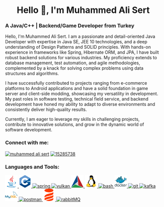 
<h1 align="center">Hello 👋, I'm Muhammed Ali Sert</h1>
<h3>A Java/C++ | Backend/Game Developer from Turkey</h3>
<p>
Hello, I'm Muhammed Ali Sert. I am a passionate and detail-oriented Java Developer with expertise in Java SE, JEE 10 technologies, and a deep understanding of Design Patterns and SOLID principles. With hands-on experience in frameworks like Spring, Hibernate ORM, and JPA, I have built robust backend solutions for various industries. My proficiency extends to database management, test automation, and agile methodologies, complemented by a knack for solving complex problems using data structures and algorithms.

I have successfully contributed to projects ranging from e-commerce platforms to Android applications and have a solid foundation in game server and client-side modding, showcasing my versatility in development. My past roles in software testing, technical field service, and backend development have honed my ability to adapt to diverse environments and consistently deliver high-quality results.

Currently, I am eager to leverage my skills in challenging projects, contribute to innovative solutions, and grow in the dynamic world of software development.
</p>
<h3 align="left">Connect with me:</h3>
<p align="left">
<a href="https://linkedin.com/in/muhammed-ali-sert-55104120b" target="blank"><img align="center" src="https://raw.githubusercontent.com/rahuldkjain/github-profile-readme-generator/master/src/images/icons/Social/linked-in-alt.svg" alt="muhammed ali sert" height="30" width="40" /></a>
<a href="https://stackoverflow.com/users/15285738" target="blank"><img align="center" src="https://raw.githubusercontent.com/rahuldkjain/github-profile-readme-generator/master/src/images/icons/Social/stack-overflow.svg" alt="15285738" height="30" width="40" /></a>
</p>

<h3 align="left">Languages and Tools:</h3>
<p align="left"> 
<a href="https://www.java.com" target="_blank" rel="noreferrer"> 
  <img src="https://raw.githubusercontent.com/devicons/devicon/master/icons/java/java-original.svg" alt="java" width="40" height="40"/> 
</a>
<a href="https://isocpp.org" target="_blank" rel="noreferrer"> 
  <img src="https://raw.githubusercontent.com/devicons/devicon/refs/heads/master/icons/cplusplus/cplusplus-original.svg" alt="c++" width="40" height="40"/> 
</a> 
<a href="https://spring.io/" target="_blank" rel="noreferrer"> 
    <img src="https://www.vectorlogo.zone/logos/springio/springio-icon.svg" alt="spring" width="40" height="40"/> 
</a> 
<a href="https://vulkan.org/" target="_blank" rel="noreferrer"> 
  <img src="https://www.svgrepo.com/show/354529/vulkan.svg" alt="vulkan" width="40" height="40"/> 
</a>
  <!--
  <a href="https://www.ogre3d.org/" target="_blank" rel="noreferrer">
  <img src="https://raw.githubusercontent.com/OGRECave/ogre/refs/heads/master/Other/ogre_header.svg" alt="ogre" width="40" height="40"/>
</a>-->
    <a href="https://cmake.org/" target="_blank" rel="noreferrer">
  <img src="https://raw.githubusercontent.com/devicons/devicon/refs/heads/master/icons/cmake/cmake-original.svg" alt="cmake" width="40" height="40"/>
</a>
<a href="https://www.linux.org/" target="_blank" rel="noreferrer"> 
  <img src="https://raw.githubusercontent.com/devicons/devicon/master/icons/linux/linux-original.svg" alt="linux" width="40" height="40"/> 
</a> 
<a href="https://www.gnu.org/software/bash/" target="_blank" rel="noreferrer"> 
  <img src="https://www.vectorlogo.zone/logos/gnu_bash/gnu_bash-icon.svg" alt="bash" width="40" height="40"/> 
</a> 
<a href="https://www.docker.com/" target="_blank" rel="noreferrer"> 
  <img src="https://raw.githubusercontent.com/devicons/devicon/master/icons/docker/docker-original-wordmark.svg" alt="docker" width="40" height="40"/> 
</a> 
<a href="https://git-scm.com/" target="_blank" rel="noreferrer"> 
  <img src="https://www.vectorlogo.zone/logos/git-scm/git-scm-icon.svg" alt="git" width="40" height="40"/> 
</a> 
<a href="https://kafka.apache.org/" target="_blank" rel="noreferrer"> 
  <img src="https://www.vectorlogo.zone/logos/apache_kafka/apache_kafka-icon.svg" alt="kafka" width="40" height="40"/> 
</a> 
<a href="https://www.mysql.com/" target="_blank" rel="noreferrer"> 
  <img src="https://raw.githubusercontent.com/devicons/devicon/master/icons/mysql/mysql-original-wordmark.svg" alt="mysql" width="40" height="40"/> 
</a> 
<a href="https://postman.com" target="_blank" rel="noreferrer"> 
  <img src="https://www.vectorlogo.zone/logos/getpostman/getpostman-icon.svg" alt="postman" width="40" height="40"/> 
</a> 
<a href="https://www.liquibase.com/" target="_blank" rel="noreferrer"> 
  <img src="https://github.com/devicons/devicon/blob/master/icons/liquibase/liquibase-original.svg" alt="liquibase" width="40" height="40"/> 
</a> 

<a href="https://www.rabbitmq.com" target="_blank" rel="noreferrer"> 
  <img src="https://www.vectorlogo.zone/logos/rabbitmq/rabbitmq-icon.svg" alt="rabbitMQ" width="40" height="40"/> 
</a> 
</p>

